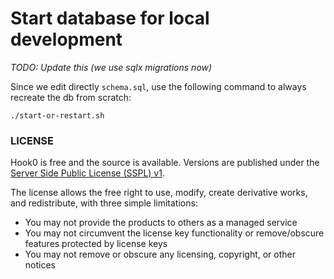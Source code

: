 # Start database for local development

_TODO: Update this (we use sqlx migrations now)_

Since we edit directly `schema.sql`, use the following command to always recreate the db from scratch:

```
./start-or-restart.sh
```

### LICENSE
Hook0 is free and the source is available. Versions are published under the [Server Side Public License (SSPL) v1](./LICENSE.txt).

The license allows the free right to use, modify, create derivative works, and redistribute, with three simple limitations:

- You may not provide the products to others as a managed service
- You may not circumvent the license key functionality or remove/obscure features protected by license keys
- You may not remove or obscure any licensing, copyright, or other notices
